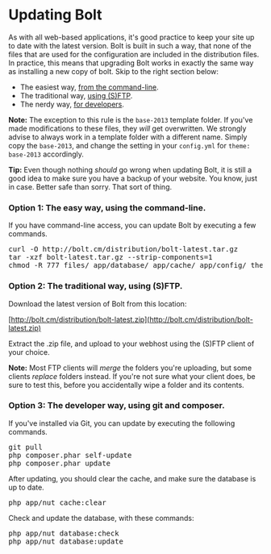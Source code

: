 Updating Bolt
=============

As with all web-based applications, it's good practice to keep your site up to
date with the latest version. Bolt is built in such a way, that none of the
files that are used for the configuration are included in the distribution
files. In practice, this means that upgrading Bolt works in exactly the same way
as installing a new copy of bolt. Skip to the right section below:

  - The easiest way, [from the command-line](#option-1-the-easy-way-using-the-command-line).
  - The traditional way, [using (S)FTP](#option-2-the-traditional-way-using-sftp).
  - The nerdy way, [for developers](#option-3-the-developer-way-using-git-and-composer).

<p class="note"><strong>Note:</strong> The exception to this rule is the
<code>base-2013</code> template folder. If you've made modifications to these
files, they <em>will</em> get overwritten. We strongly advise to always work in
a template folder with a different name. Simply copy the <code>base-2013</code>,
and change the setting in your <code>config.yml</code> for <code>theme:
base-2013</code> accordingly.</p>


<p class="tip"><strong>Tip:</strong> Even though nothing <em>should</em> go
wrong when updating Bolt, it is still a good idea to make sure you have a backup
of your website. You know, just in case. Better safe than sorry. That sort of
thing.</p>

### Option 1: The easy way, using the command-line.

If you have command-line access, you can update Bolt by executing a few
commands.

<pre class="brush: plain">
curl -O http://bolt.cm/distribution/bolt-latest.tar.gz
tar -xzf bolt-latest.tar.gz --strip-components=1
chmod -R 777 files/ app/database/ app/cache/ app/config/ theme/ extensions/
</pre>


### Option 2: The traditional way, using (S)FTP.

Download the latest version of Bolt from this location:

[http://bolt.cm/distribution/bolt-latest.zip](http://bolt.cm/distribution/bolt-latest.zip)

Extract the .zip file, and upload to your webhost using the (S)FTP client of
your choice.

<p class="note"><strong>Note:</strong> Most FTP clients will <em>merge</em> the
folders you're uploading, but some clients <em>replace</em> folders instead. If
you're not sure what your client does, be sure to test this, before you
accidentally wipe a folder and its contents.</p>

### Option 3: The developer way, using git and composer.

If you've installed via Git, you can update by executing the following commands. 

<pre class="brush: plain">
git pull
php composer.phar self-update
php composer.phar update
</pre>

After updating, you should clear the cache, and make sure the database is up to
date.

<pre class="brush: plain">
php app/nut cache:clear
</pre>

Check and update the database, with these commands:

<pre class="brush: plain">
php app/nut database:check
php app/nut database:update
</pre>
